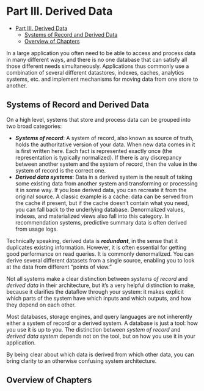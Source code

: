 # Part III. Derived Data

- [Part III. Derived Data](#part-iii-derived-data)
  - [Systems of Record and Derived Data](#systems-of-record-and-derived-data)
  - [Overview of Chapters](#overview-of-chapters)

In a large application you often need to be able to access and process data in
many different ways, and there is no one database that can satisfy all those
different needs simultaneously. Applications thus commonly use a combination of
several different datastores, indexes, caches, analytics systems, etc. and
implement mechanisms for moving data from one store to another.

## Systems of Record and Derived Data

On a high level, systems that store and process data can be grouped into two
broad categories:

- ***Systems of record***: A system of record, also known as source of truth,
  holds the authoritative version of your data. When new data comes in it is
  first written here. Each fact is represented exactly once (the representation
  is typically normalized). If there is any discrepancy between another system
  and the system of record, then the value in the system of record is the
  correct one.
- ***Derived data systems***: Data in a derived system is the result of taking
  some existing data from another system and transforming or processing it in
  some way. If you lose derived data, you can recreate it from the original
  source. A classic example is a cache: data can be served from the cache if
  present, but if the cache doesn’t contain what you need, you can fall back to
  the underlying database. Denormalized values, indexes, and materialized views
  also fall into this category. In recommendation systems, predictive summary
  data is often derived from usage logs.

Technically speaking, derived data is ***redundant***, in the sense that it
duplicates existing information. However, it is often essential for getting
good performance on read queries. It is commonly denormalized. You can derive
several different datasets from a single source, enabling you to look at the
data from different “points of view.”

Not all systems make a clear distinction between *systems of record* and
*derived data* in their architecture, but it’s a very helpful distinction to
make, because it clarifies the dataflow through your system: it makes explicit
which parts of the system have which inputs and which outputs, and how they
depend on each other.

Most databases, storage engines, and query languages are not inherently either
a system of record or a derived system. A database is just a tool: how you use
it is up to you. The distinction between *system of record* and
*derived data system* depends not on the tool, but on how you use it in your
application.

By being clear about which data is derived from which other data, you can bring
clarity to an otherwise confusing system architecture.

## Overview of Chapters
